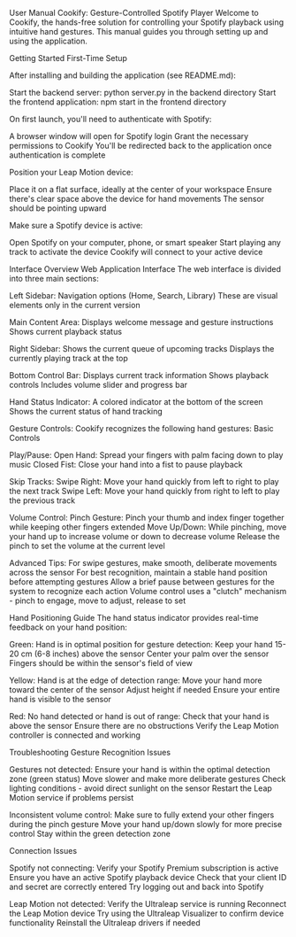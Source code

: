 User Manual
Cookify: Gesture-Controlled Spotify Player
Welcome to Cookify, the hands-free solution for controlling your Spotify playback using intuitive hand gestures. This manual guides you through setting up and using the application.

Getting Started
First-Time Setup

After installing and building the application (see README.md):

Start the backend server: python server.py in the backend directory
Start the frontend application: npm start in the frontend directory

On first launch, you'll need to authenticate with Spotify:

A browser window will open for Spotify login
Grant the necessary permissions to Cookify
You'll be redirected back to the application once authentication is complete

Position your Leap Motion device:

Place it on a flat surface, ideally at the center of your workspace
Ensure there's clear space above the device for hand movements
The sensor should be pointing upward

Make sure a Spotify device is active:

Open Spotify on your computer, phone, or smart speaker
Start playing any track to activate the device
Cookify will connect to your active device

Interface Overview
Web Application Interface
The web interface is divided into three main sections:

Left Sidebar:
Navigation options (Home, Search, Library)
These are visual elements only in the current version

Main Content Area:
Displays welcome message and gesture instructions
Shows current playback status

Right Sidebar:
Shows the current queue of upcoming tracks
Displays the currently playing track at the top

Bottom Control Bar:
Displays current track information
Shows playback controls
Includes volume slider and progress bar

Hand Status Indicator:
A colored indicator at the bottom of the screen
Shows the current status of hand tracking

Gesture Controls:
Cookify recognizes the following hand gestures:
Basic Controls

Play/Pause:
Open Hand: Spread your fingers with palm facing down to play music
Closed Fist: Close your hand into a fist to pause playback

Skip Tracks:
Swipe Right: Move your hand quickly from left to right to play the next track
Swipe Left: Move your hand quickly from right to left to play the previous track

Volume Control:
Pinch Gesture: Pinch your thumb and index finger together while keeping other fingers extended
Move Up/Down: While pinching, move your hand up to increase volume or down to decrease volume
Release the pinch to set the volume at the current level

Advanced Tips:
For swipe gestures, make smooth, deliberate movements across the sensor
For best recognition, maintain a stable hand position before attempting gestures
Allow a brief pause between gestures for the system to recognize each action
Volume control uses a "clutch" mechanism - pinch to engage, move to adjust, release to set

Hand Positioning Guide
The hand status indicator provides real-time feedback on your hand position:

Green: Hand is in optimal position for gesture detection:
Keep your hand 15-20 cm (6-8 inches) above the sensor
Center your palm over the sensor
Fingers should be within the sensor's field of view

Yellow: Hand is at the edge of detection range:
Move your hand more toward the center of the sensor
Adjust height if needed
Ensure your entire hand is visible to the sensor

Red: No hand detected or hand is out of range:
Check that your hand is above the sensor
Ensure there are no obstructions
Verify the Leap Motion controller is connected and working

Troubleshooting
Gesture Recognition Issues

Gestures not detected:
Ensure your hand is within the optimal detection zone (green status)
Move slower and make more deliberate gestures
Check lighting conditions - avoid direct sunlight on the sensor
Restart the Leap Motion service if problems persist

Inconsistent volume control:
Make sure to fully extend your other fingers during the pinch gesture
Move your hand up/down slowly for more precise control
Stay within the green detection zone

Connection Issues

Spotify not connecting:
Verify your Spotify Premium subscription is active
Ensure you have an active Spotify playback device
Check that your client ID and secret are correctly entered
Try logging out and back into Spotify

Leap Motion not detected:
Verify the Ultraleap service is running
Reconnect the Leap Motion device
Try using the Ultraleap Visualizer to confirm device functionality
Reinstall the Ultraleap drivers if needed
